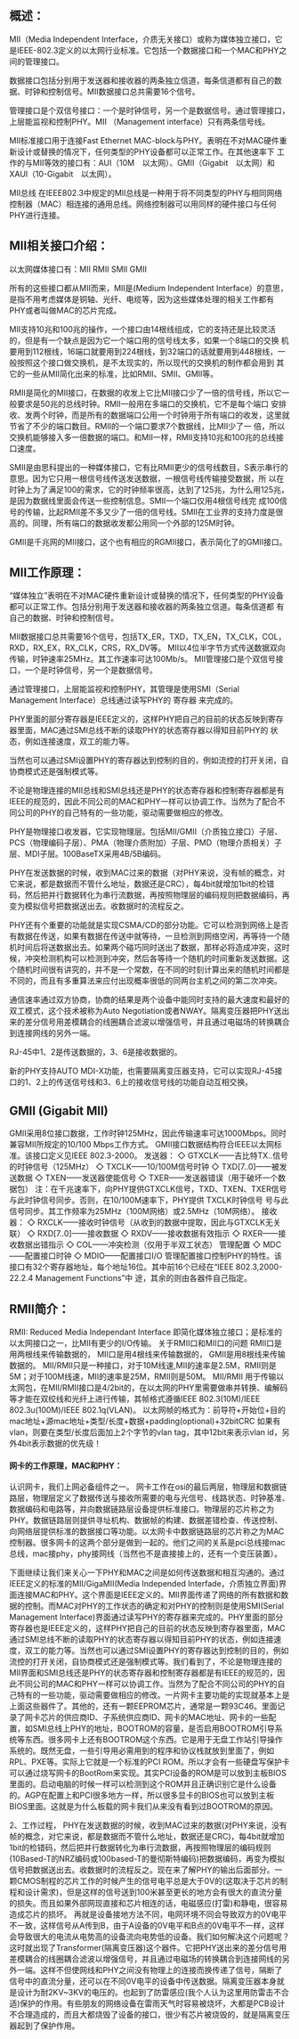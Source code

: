 
## 概述：

MII（Media Independent Interface，介质无关接口）或称为媒体独立接口，它是IEEE-802.3定义的以太网行业标准。它包括一个数据接口和一个MAC和PHY之间的管理接口。

数据接口包括分别用于发送器和接收器的两条独立信道，每条信道都有自己的数据、时钟和控制信号。MII数据接口总共需要16个信号。

管理接口是个双信号接口：一个是时钟信号，另一个是数据信号。通过管理接口，上层能监视和控制PHY。MII （Management interface）只有两条信号线。

MII标准接口用于连接Fast Ethernet MAC-block与PHY。表明在不对MAC硬件重新设计或替换的情况下，任何类型的PHY设备都可以正常工作。在其他速率下
工作的与MII等效的接口有：AUI（10M　以太网）、GMII（Gigabit　以太网）和XAUI（10-Gigabit　以太网）。

MII总线
在IEEE802.3中规定的MII总线是一种用于将不同类型的PHY与相同网络控制器（MAC）相连接的通用总线。网络控制器可以用同样的硬件接口与任何PHY进行连接。

## MII相关接口介绍：

以太网媒体接口有：MII RMII SMII GMII

所有的这些接口都从MII而来，MII是(Medium Independent Interface）的意思，是指不用考虑媒体是铜轴、光纤、电缆等，因为这些媒体处理的相关工作都有
PHY或者叫做MAC的芯片完成。

MII支持10兆和100兆的操作，一个接口由14根线组成，它的支持还是比较灵活的，但是有一个缺点是因为它一个端口用的信号线太多，如果一个8端口的交换
机要用到112根线，16端口就要用到224根线，到32端口的话就要用到448根线，一般按照这个接口做交换机，是不太现实的，所以现代的交换机的制作都会用到
其它的一些从MII简化出来的标准，比如RMII、SMII、GMII等。

RMII是简化的MII接口，在数据的收发上它比MII接口少了一倍的信号线，所以它一般要求是50兆的总线时钟。RMII一般用在多端口的交换机，它不是每个端口
安排收、发两个时钟，而是所有的数据端口公用一个时钟用于所有端口的收发，这里就节省了不少的端口数目。RMII的一个端口要求7个数据线，比MII少了一
倍，所以交换机能够接入多一倍数据的端口。和MII一样，RMII支持10兆和100兆的总线接口速度。

SMII是由思科提出的一种媒体接口，它有比RMII更少的信号线数目，S表示串行的意思。因为它只用一根信号线传送发送数据，一根信号线传输接受数据，所
以在时钟上为了满足100的需求，它的时钟频率很高，达到了125兆，为什么用125兆，是因为数据线里面会传送一些控制信息。SMII一个端口仅用4根信号线完
成100信号的传输，比起RMII差不多又少了一倍的信号线。SMII在工业界的支持力度是很高的。同理，所有端口的数据收发都公用同一个外部的125M时钟。

GMII是千兆网的MII接口，这个也有相应的RGMII接口，表示简化了的GMII接口。


## MII工作原理：

“媒体独立”表明在不对MAC硬件重新设计或替换的情况下，任何类型的PHY设备都可以正常工作。包括分别用于发送器和接收器的两条独立信道。每条信道都
有自己的数据、时钟和控制信号。

MII数据接口总共需要16个信号，包括TX_ER，TXD，TX_EN，TX_CLK，COL，RXD，RX_EX，RX_CLK，CRS，RX_DV等。
MII以4位半字节方式传送数据双向传输，时钟速率25MHz。其工作速率可达100Mb/s。
MII管理接口是个双信号接口，一个是时钟信号，另一个是数据信号。

通过管理接口，上层能监视和控制PHY，其管理是使用SMI（Serial Management Interface）总线通过读写PHY的 寄存器 来完成的。

PHY里面的部分寄存器是IEEE定义的，这样PHY把自己的目前的状态反映到寄存器里面，MAC通过SMI总线不断的读取PHY的状态寄存器以得知目前PHY的
状态，例如连接速度，双工的能力等。

当然也可以通过SMI设置PHY的寄存器达到控制的目的，例如流控的打开关闭，自协商模式还是强制模式等。

不论是物理连接的MII总线和SMI总线还是PHY的状态寄存器和控制寄存器都是有IEEE的规范的，因此不同公司的MAC和PHY一样可以协调工作。当然为了配合不同公司的PHY的自己特有的一些功能，驱动需要做相应的修改。

PHY是物理接口收发器，它实现物理层。包括MII/GMII（介质独立接口）子层、PCS（物理编码子层）、PMA（物理介质附加）子层、PMD（物理介质相关）子层、MDI子层。100BaseTX采用4B/5B编码。

PHY在发送数据的时候，收到MAC过来的数据（对PHY来说，没有帧的概念，对它来说，都是数据而不管什么地址，数据还是CRC），每4bit就增加1bit的检错码，然后把并行数据转化为串行流数据，再按照物理层的编码规则把数据编码，再变为模拟信号把数据送出去。收数据时的流程反之。

PHY还有个重要的功能就是实现CSMA/CD的部分功能。它可以检测到网络上是否有数据在传送，如果有数据在传送中就等待，一旦检测到网络空闲，再等待一个随机时间后将送数据出去。如果两个碰巧同时送出了数据，那样必将造成冲突，这时候，冲突检测机构可以检测到冲突，然后各等待一个随机的时间重新发送数据。这个随机时间很有讲究的，并不是一个常数，在不同的时刻计算出来的随机时间都是不同的，而且有多重算法来应付出现概率很低的同两台主机之间的第二次冲突。

通信速率通过双方协商，协商的结果是两个设备中能同时支持的最大速度和最好的双工模式，这个技术被称为Auto Negotiation或者NWAY。隔离变压器把PHY送出来的差分信号用差模耦合的线圈耦合滤波以增强信号，并且通过电磁场的转换耦合到连接网线的另外一端。

RJ-45中1、2是传送数据的，3、6是接收数据的。

新的PHY支持AUTO MDI-X功能，也需要隔离变压器支持，它可以实现RJ-45接口的1、2上的传送信号线和3、6上的接收信号线的功能自动互相交换。



## GMII (Gigabit MII)

GMII采用8位接口数据，工作时钟125MHz，因此传输速率可达1000Mbps。同时兼容MII所规定的10/100 Mbps工作方式。
GMII接口数据结构符合IEEE以太网标准。该接口定义见IEEE 802.3-2000。
发送器：
◇ GTXCLK——吉比特TX..信号的时钟信号（125MHz）
◇ TXCLK——10/100M信号时钟
◇ TXD[7..0]——被发送数据
◇ TXEN——发送器使能信号
◇ TXER——发送器错误（用于破坏一个数据包）
注：在千兆速率下，向PHY提供GTXCLK信号，TXD、TXEN、TXER信号与此时钟信号同步。否则，在10/100M速率下，PHY提供 TXCLK时钟信号
号与此信号同步。其工作频率为25MHz（100M网络）或2.5MHz（10M网络）。
接收器：
◇ RXCLK——接收时钟信号（从收到的数据中提取，因此与GTXCLK无关联）
◇ RXD[7..0]——接收数据
◇ RXDV——接收数据有效指示
◇ RXER——接收数据出错指示
◇ COL——冲突检测（仅用于半双工状态）
管理配置
◇ MDC——配置接口时钟
◇ MDIO——配置接口I/O
管理配置接口控制PHY的特性。该接口有32个寄存器地址，每个地址16位。其中前16个已经在“IEEE 802.3,2000-22.2.4 Management Functions”中
途，其余的则由各器件自己指定。


## RMII简介：

RMII: Reduced Media Independant Interface 即简化媒体独立接口；是标准的以太网接口之一，比MII有更少的I/O传输。
关于RMII口和MII口的问题
RMII口是用两根线来传输数据的，
MII口是用4根线来传输数据的，
GMII是用8根线来传输数据的。
MII/RMII只是一种接口，对于10M线速,MII的速率是2.5M，RMII则是5M；对于100M线速，MII的速率是25M，RMII则是50M。
MII/RMII 用于传输以太网包，在MII/RMII接口是4/2bit的，在以太网的PHY里需要做串并转换、编解码等才能在双绞线和光纤上进行传输，其帧格式遵循IEEE
802.3(10M)/IEEE 802.3u(100M)/IEEE 802.1q(VLAN)。
以太网帧的格式为：前导符+开始位+目的mac地址+源mac地址+类型/长度+数据+padding(optional)+32bitCRC
如果有vlan，则要在类型/长度后面加上2个字节的vlan tag，其中12bit来表示vlan id，另外4bit表示数据的优先级！


#### 网卡的工作原理，MAC和PHY：

认识网卡，我们上网必备组件之一。
网卡工作在osi的最后两层，物理层和数据链路层，物理层定义了数据传送与接收所需要的电与光信号、线路状态、时钟基准、数据编码和电路等，并向数据链路层设备提供标准接口。物理层的芯片称之为PHY。数据链路层则提供寻址机构、数据帧的构建、数据差错检查、传送控制、向网络层提供标准的数据接口等功能。以太网卡中数据链路层的芯片称之为MAC控制器。很多网卡的这两个部分是做到一起的。他们之间的关系是pci总线接mac总线，mac接phy，phy接网线（当然也不是直接接上的，还有一个变压装置）。

下面继续让我们来关心一下PHY和MAC之间是如何传送数据和相互沟通的。通过IEEE定义的标准的MII/GigaMII(Media Independed Interfade，介质独立界面)界面连接MAC和PHY。这个界面是IEEE定义的。MII界面传递了网络的所有数据和数据的控制。而MAC对PHY的工作状态的确定和对PHY的控制则是使用SMI(Serial Management Interface)界面通过读写PHY的寄存器来完成的。PHY里面的部分寄存器也是IEEE定义的，这样PHY把自己的目前的状态反映到寄存器里面，MAC通过SMI总线不断的读取PHY的状态寄存器以得知目前PHY的状态，例如连接速度，双工的能力等。当然也可以通过SMI设置PHY的寄存器达到控制的目的，例如流控的打开关闭，自协商模式还是强制模式等。我们看到了，不论是物理连接的MII界面和SMI总线还是PHY的状态寄存器和控制寄存器都是有IEEE的规范的，因此不同公司的MAC和PHY一样可以协调工作。当然为了配合不同公司的PHY的自己特有的一些功能，驱动需要做相应的修改。一片网卡主要功能的实现就基本上是上面这些器件了。其他的，还有一颗EEPROM芯片，通常是一颗93C46。里面记录了网卡芯片的供应商ID、子系统供应商ID、网卡的MAC地址、网卡的一些配置，如SMI总线上PHY的地址，BOOTROM的容量，是否启用BOOTROM引导系统等东西。很多网卡上还有BOOTROM这个东西。它是用于无盘工作站引导操作系统的。既然无盘，一些引导用必需用到的程序和协议栈就放到里面了，例如RPL、PXE等。实际上它就是一个标准的PCI ROM。所以才会有一些硬盘写保护卡可以通过烧写网卡的BootRom来实现。其实PCI设备的ROM是可以放到主板BIOS里面的。启动电脑的时候一样可以检测到这个ROM并且正确识别它是什么设备的。AGP在配置上和PCI很多地方一样，所以很多显卡的BIOS也可以放到主板BIOS里面。这就是为什么板载的网卡我们从来没有看到过BOOTROM的原因。
 
2、工作过程， PHY在发送数据的时候，收到MAC过来的数据(对PHY来说，没有帧的概念，对它来说，都是数据而不管什么地址，数据还是CRC)，每4bit就增加1bit的检错码，然后把并行数据转化为串行流数据，再按照物理层的编码规则(10Based-T的NRZ编码或100based-T的曼彻斯特编码)把数据编码，再变为模拟信号把数据送出去。收数据时的流程反之。现在来了解PHY的输出后面部分。一颗CMOS制程的芯片工作的时候产生的信号电平总是大于0V的(这取决于芯片的制程和设计需求)，但是这样的信号送到100米甚至更长的地方会有很大的直流分量的损失。而且如果外部网现直接和芯片相连的话，电磁感应(打雷)和静电，很容易造成芯片的损坏。 再就是设备接地方法不同，电网环境不同会导致双方的0V电平不一致，这样信号从A传到B，由于A设备的0V电平和B点的0V电平不一样，这样会导致很大的电流从电势高的设备流向电势低的设备。我们如何解决这个问题呢？这时就出现了Transformer(隔离变压器)这个器件。它把PHY送出来的差分信号用差模耦合的线圈耦合滤波以增强信号，并且通过电磁场的转换耦合到连接网线的另外一端。这样不但使网线和PHY之间没有物理上的连接而换传递了信号，隔断了信号中的直流分量，还可以在不同0V电平的设备中传送数据。隔离变压器本身就是设计为耐2KV~3KV的电压的。也起到了防雷感应(我个人认为这里用防雷击不合适)保护的作用。有些朋友的网络设备在雷雨天气时容易被烧坏，大都是PCB设计不合理造成的，而且大都烧毁了设备的接口，很少有芯片被烧毁的，就是隔离变压器起到了保护作用。




